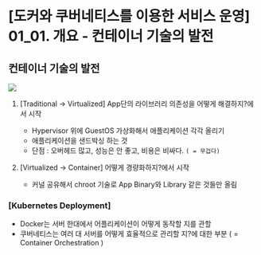 # [도커와 쿠버네티스를 이용한 서비스 운영] 01_01. 개요 - 컨테이너 기술의 발전

## 컨테이너 기술의 발전

![](https://i.imgur.com/oB8QV61.png)

1. [Traditional -> Virtualized] App단의 라이브러리 의존성을 어떻게 해결하지?에서 시작
    - Hypervisor 위에 GuestOS 가상화해서 애플리케이션 각각 올리기
    - 애플리케이션을 샌드박싱 하는 것
    - 단점 : 오버헤드 많고, 성능은 안 좋고, 비용은 비싸다. `( = 무겁다)`

2. [Virtualized -> Container] 어떻게 경량화하지?에서 시작
    - 커널 공유해서 chroot 기술로 App Binary와 Library 같은 것들만 올림
    
### [Kubernetes Deployment]
- Docker는 서버 한대에서 어플리케이션이 어떻게 동작할 지를 관할
- 쿠버네티스는 여러 대 서버를 어떻게 효율적으로 관리할 지?에 대한 부분 ( = Container Orchestration )

<!--stackedit_data:
eyJoaXN0b3J5IjpbLTE4Mjc0MTEwNDldfQ==
-->